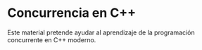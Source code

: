 # Concurrencia en C++

Este material pretende ayudar al aprendizaje de la programación concurrente en C++ moderno.

